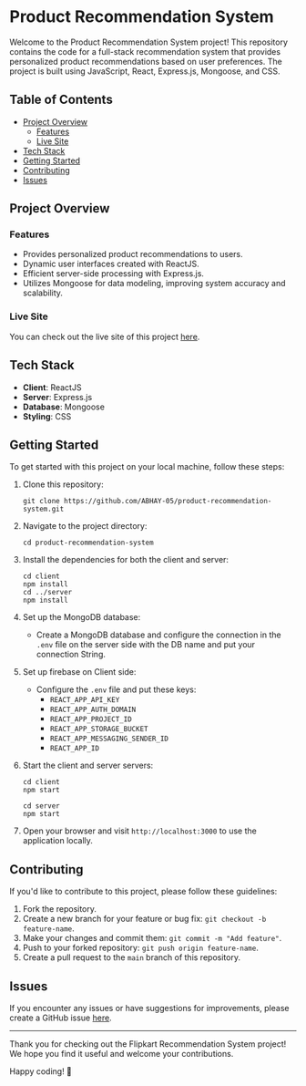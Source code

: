 # Product Recommendation System

Welcome to the Product Recommendation System project! This repository contains the code for a full-stack recommendation system that provides personalized product recommendations based on user preferences. The project is built using JavaScript, React, Express.js, Mongoose, and CSS.

## Table of Contents
- [Project Overview](#project-overview)
  - [Features](#features)
  - [Live Site](#live-site)
- [Tech Stack](#tech-stack)
- [Getting Started](#getting-started)
- [Contributing](#contributing)
- [Issues](#issues)

## Project Overview

### Features
- Provides personalized product recommendations to users.
- Dynamic user interfaces created with ReactJS.
- Efficient server-side processing with Express.js.
- Utilizes Mongoose for data modeling, improving system accuracy and scalability.

### Live Site
You can check out the live site of this project [here](https://product-recommendation-system.vercel.app).

## Tech Stack

- **Client**: ReactJS
- **Server**: Express.js
- **Database**: Mongoose
- **Styling**: CSS

## Getting Started

To get started with this project on your local machine, follow these steps:

1. Clone this repository:
   ```
   git clone https://github.com/ABHAY-05/product-recommendation-system.git
   ```

2. Navigate to the project directory:
   ```
   cd product-recommendation-system
   ```

3. Install the dependencies for both the client and server:
   ```
   cd client
   npm install
   cd ../server
   npm install
   ```

4. Set up the MongoDB database:
   - Create a MongoDB database and configure the connection in the `.env` file on the server side with the DB name and put your connection String.

5. Set up firebase on Client side:
   * Configure the `.env` file and put these keys:
     - `REACT_APP_API_KEY`
     - `REACT_APP_AUTH_DOMAIN`
     - `REACT_APP_PROJECT_ID`
     - `REACT_APP_STORAGE_BUCKET`
     - `REACT_APP_MESSAGING_SENDER_ID`
     - `REACT_APP_ID`

7. Start the client and server servers:
   ```
   cd client
   npm start
   ```
   ```
   cd server
   npm start
   ```

8. Open your browser and visit `http://localhost:3000` to use the application locally.

## Contributing

If you'd like to contribute to this project, please follow these guidelines:

1. Fork the repository.
2. Create a new branch for your feature or bug fix: `git checkout -b feature-name`.
3. Make your changes and commit them: `git commit -m "Add feature"`.
4. Push to your forked repository: `git push origin feature-name`.
5. Create a pull request to the `main` branch of this repository.

## Issues

If you encounter any issues or have suggestions for improvements, please create a GitHub issue [here](https://github.com/ABHAY-05/product-recommendation-system/issues).

---
Thank you for checking out the Flipkart Recommendation System project! We hope you find it useful and welcome your contributions.

Happy coding! 🚀
